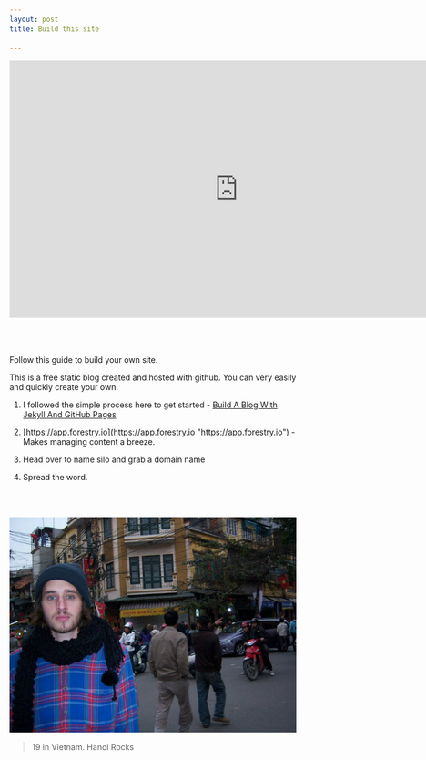 ```yaml
---
layout: post
title: Build this site

---
```


<iframe style="border: 1px solid rgba(0, 0, 0, 0.1);" width="800" height="450" src="https://www.figma.com/embed?embed_host=share&url=https%3A%2F%2Fwww.figma.com%2Ffile%2FjK2zknBW4xPekDqUK8ktWu%2FUntitled%3Fnode-id%3D0%253A1&chrome=DOCUMENTATION" allowfullscreen></iframe>

<br><br>

Follow this guide to build your own site.

This is a free static blog created and hosted with github. You can very easily and quickly create your own.

1. I followed the simple process here to get started - [Build A Blog With Jekyll And GitHub Pages](https://www.smashingmagazine.com/2014/08/build-blog-jekyll-github-pages/ "Build A Blog With Jekyll And GitHub Pages")
2. [https://app.forestry.io](https://app.forestry.io "https://app.forestry.io") - Makes managing content a breeze.
3. Head over to name silo and grab a domain name
4. Spread the word.

   <br><br>

![](/uploads/246921_10150211887361958_5435100_n.jpg)

> 19 in Vietnam. Hanoi Rocks